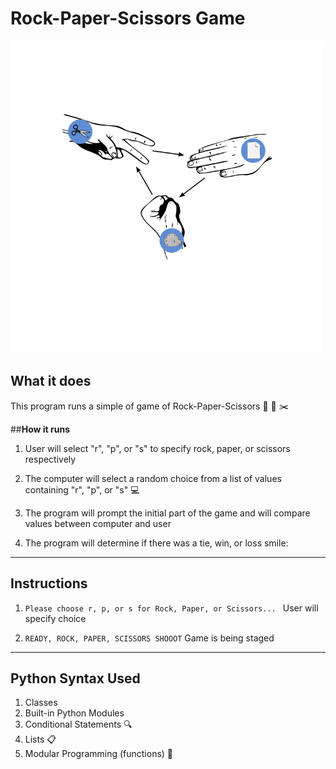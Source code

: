 # Rock-Paper-Scissors Game

![RPS](rps.png)
## **What it does** 
 This program runs a simple of game of Rock-Paper-Scissors :gem: :paperclip: :scissors:

 ##**How it runs**
 1. User will select "r", "p", or "s" to specify rock, paper, or scissors respectively
 
 2. The computer will select a random choice from a list of values containing "r", "p", or "s" :computer:
 
 3. The program will prompt the initial part of the game and will compare values between computer and user
 
 4. The program will determine if there was a tie, win, or loss smile:

---
## **Instructions**
   1. `Please choose r, p, or s for Rock, Paper, or Scissors... `  User will specify choice
   
   2. `READY, ROCK, PAPER, SCISSORS SHOOOT` Game is being staged
   

 ---

 ## **Python Syntax Used**
 1. Classes 
 2. Built-in Python Modules 
 3. Conditional Statements :mag:
 4. Lists :clipboard:
 5. Modular Programming (functions) :hammer:
